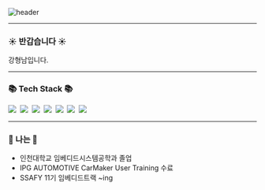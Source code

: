 ![header](https://capsule-render.vercel.app/api?text=안녕하세요&animation=fadeIn)


---
<h3 >☀️ 반갑습니다 ☀️</h3>
<text >강형남입니다.</text>

---
<h3 >📚 Tech Stack 📚</h3>
<p >
<img src="https://img.shields.io/badge/C-A8B9CC?style=flat-square&logoColor=white"/>&nbsp
<img src="https://img.shields.io/badge/JAVA-007396?style=for-the-badge&logo=java&logoColor=white">&nbsp
<img src="https://img.shields.io/badge/Kotlin-7F52FF?style=for-the-badge&logo=Kotlin&logoColor=white">&nbsp
<img src="https://img.shields.io/badge/Arduino-00878F?style=for-the-badge&logo=Arduino&logoColor=white">&nbsp
<img src="https://img.shields.io/badge/RaspberryPi-A22846?style=for-the-badge&logo=RaspberryPi&logoColor=white">&nbsp
<img src="https://img.shields.io/badge/ROS-22314E?style=for-the-badge&logo=ROS&logoColor=white">&nbsp
<img src="https://img.shields.io/badge/Linux-FCC624?style=for-the-badge&logo=Linux&logoColor=white">

 ---
<h3 >📜 나는 📜</h3>

- 인천대학교 임베디드시스템공학과 졸업
- IPG AUTOMOTIVE CarMaker User Training 수료
- SSAFY 11기 임베디드트랙 ~ing



<!--
**sunkk8482/sunkk8482** is a ✨ _special_ ✨ repository because its `README.md` (this file) appears on your GitHub profile.

Here are some ideas to get you started:

- 🔭 I’m currently working on ...
- 🌱 I’m currently learning ...
- 👯 I’m looking to collaborate on ...
- 🤔 I’m looking for help with ...
- 💬 Ask me about ...
- 📫 How to reach me: ...
- 😄 Pronouns: ...
- ⚡ Fun fact: ...
-->
